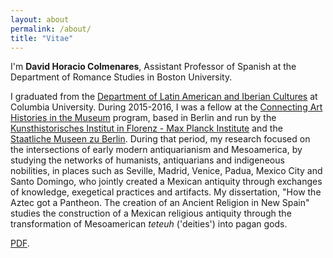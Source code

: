 ```yaml
---
layout: about
permalink: /about/
title: "Vitae"
---
```


I'm **David Horacio Colmenares**, Assistant Professor of Spanish at the Department of Romance Studies in Boston University.

I graduated from the [Department of Latin American and Iberian Cultures](http://laic.columbia.edu) at Columbia University. During 2015-2016, I was a fellow at the [Connecting Art Histories in the Museum](http://www.khi.fi.it/CAHIM) program, based in Berlin and run by the [Kunsthistorisches Institut in Florenz - Max Planck Institute](http://www.khi.fi.it/) and the [Staatliche Museen zu Berlin](http://www.smb.museum/en/home.html). During that period, my research focused on the intersections of early modern antiquarianism and Mesoamerica, by studying the networks of humanists, antiquarians and indigeneous nobilities, in places such as Seville, Madrid, Venice, Padua, Mexico City and Santo Domingo, who jointly created a Mexican antiquity through exchanges of knowledge, exegetical practices and artifacts. My dissertation, "How the Aztec got a Pantheon. The creation of an Ancient Religion in New Spain" studies the construction of a Mexican religious antiquity through the transformation of Mesoamerican *teteuh* ('deities') into pagan gods.

[PDF](/assets/dhc-cv-2018.pdf).

